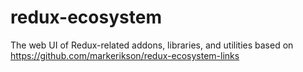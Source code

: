 # redux-ecosystem
The web UI of Redux-related addons, libraries, and utilities based on https://github.com/markerikson/redux-ecosystem-links
